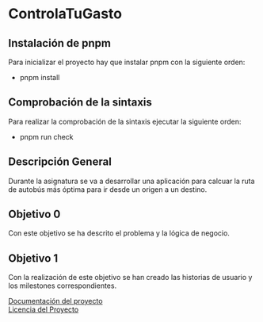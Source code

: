 # ControlaTuGasto

## Instalación de pnpm
Para inicializar el proyecto hay que instalar pnpm con la siguiente orden:
- pnpm install

## Comprobación de la sintaxis
Para realizar la comprobación de la sintaxis ejecutar la siguiente orden:
- pnpm run check

## Descripción General
Durante la asignatura se va a desarrollar una aplicación para calcuar la ruta de autobús más óptima para ir desde un origen a un destino.

## Objetivo 0
Con este objetivo se ha descrito el problema y la lógica de negocio.

## Objetivo 1
Con la realización de este objetivo se han creado las historias de usuario y los milestones correspondientes.


[Documentación del proyecto](docs/DOCUMENTACION.md)<br/>
[Licencia del Proyecto](docs/LICENSE.md)